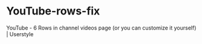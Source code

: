 # YouTube-rows-fix
YouTube - 6 Rows in channel videos page (or you can customize it yourself) | Userstyle
